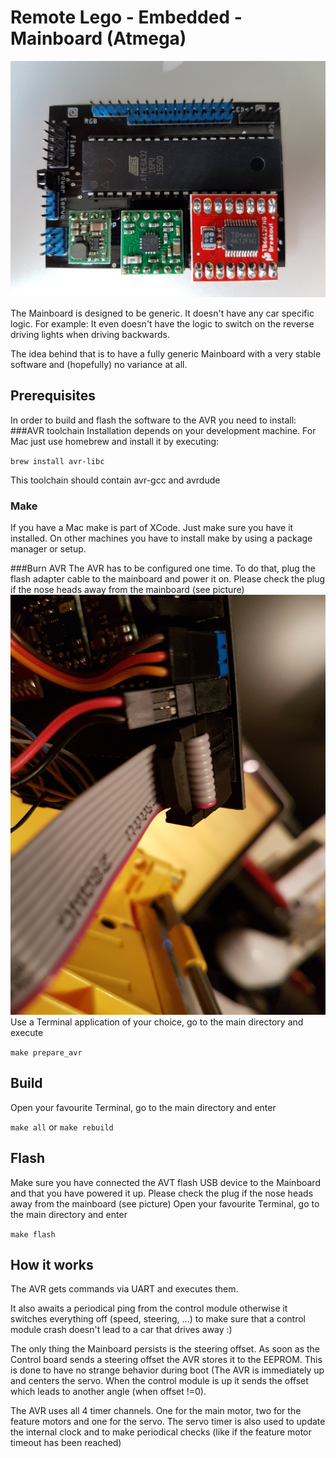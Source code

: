 # Remote Lego - Embedded - Mainboard (Atmega)

![Mainboard](images/Mainboard_with_chips.jpg)

The Mainboard is designed to be generic. It doesn't have any car specific logic. For example: It even doesn't have the logic to switch on the reverse driving lights when driving backwards. 

The idea behind that is to have a fully generic Mainboard with a very stable software and (hopefully) no variance at all.

## Prerequisites
In order to build and flash the software to the AVR you need to install:
###AVR toolchain
Installation depends on your development machine. For Mac just use homebrew and install it by executing:

`brew install avr-libc`

This toolchain should contain avr-gcc and avrdude
### Make
If you have a Mac make is part of XCode. Just make sure you have it installed.
On other machines you have to install make by using a package manager or setup.

###Burn AVR
The AVR has to be configured one time. To do that, plug the flash adapter cable to the mainboard and power it on. Please check the plug if the nose heads away from the mainboard (see picture)
![Flash plug](images/Flash.jpg)
Use a Terminal application of your choice, go to the main directory and execute 

`make prepare_avr`

## Build
Open your favourite Terminal, go to the main directory and enter

`make all` or `make rebuild`

## Flash
Make sure you have connected the AVT flash USB device to the Mainboard and that you have powered it up. Please check the plug if the nose heads away from the mainboard (see picture)
Open your favourite Terminal, go to the main directory and enter

`make flash`

## How it works
The AVR gets commands via UART and executes them.

It also awaits a periodical ping from the control module otherwise it switches everything off (speed, steering, ...) to make sure that a control module crash doesn't lead to a car that drives away :)

The only thing the Mainboard persists is the steering offset. As soon as the Control board sends a steering offset the AVR stores it to the EEPROM. This is done to have no strange behavior during boot (The AVR is immediately up and centers the servo. When the control module is up it sends the offset which leads to another angle (when offset !=0).

The AVR uses all 4 timer channels. One for the main motor, two for the feature motors and one for the servo. The servo timer is also used to update the internal clock and to make periodical checks (like if the feature motor timeout has been reached)